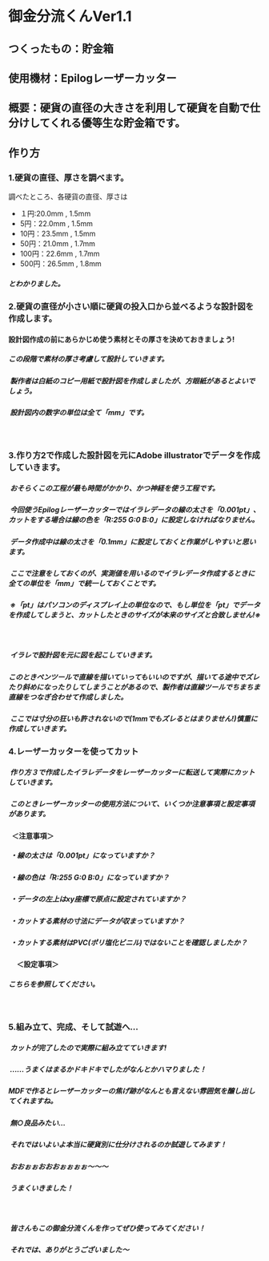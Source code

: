 # 御金分流くんVer1.1
## つくったもの：貯金箱
## 使用機材：Epilogレーザーカッター
## 概要：硬貨の直径の大きさを利用して硬貨を自動で仕分けしてくれる優等生な貯金箱です。
## 作り方
### 1.硬貨の直径、厚さを調べます。
 調べたところ、各硬貨の直径、厚さは  
-  １円:20.0mm , 1.5mm
-  5円：22.0mm , 1.5mm
-  10円：23.5mm , 1.5mm
-  50円：21.0mm , 1.7mm
-  100円：22.6mm , 1.7mm
-  500円：26.5mm , 1.8mm
##### とわかりました。
### 2.硬貨の直径が小さい順に硬貨の投入口から並べるような設計図を作成します。
#### 設計図作成の前にあらかじめ使う素材とその厚さを決めておきましょう!
#####  この段階で素材の厚さ考慮して設計していきます。
#####  製作者は白紙のコピー用紙で設計図を作成しましたが、方眼紙があるとよいでしょう。
#####  設計図内の数字の単位は全て「mm」です。
  
### 3.作り方2で作成した設計図を元にAdobe illustratorでデータを作成していきます。
#####  おそらくこの工程が最も時間がかかり、かつ神経を使う工程です。
#####  今回使うEpilogレーザーカッターではイラレデータの線の太さを「0.001pt」、カットをする場合は線の色を「R:255 G:0 B:0」に設定しなければなりません。
#####  データ作成中は線の太さを「0.1mm」に設定しておくと作業がしやすいと思います。
#####  ここで注意をしておくのが、実測値を用いるのでイラレデータ作成するときに全ての単位を「mm」で統一しておくことです。
#####  ※「pt」はパソコンのディスプレイ上の単位なので、もし単位を「pt」でデータを作成してしまうと、カットしたときのサイズが本来のサイズと合致しません!※
  
#####  イラレで設計図を元に図を起こしていきます。
#####  このときペンツールで直線を描いていってもいいのですが、描いてる途中でズレたり斜めになったりしてしまうことがあるので、製作者は直線ツールでちまちま直線をつなぎ合わせて作成しました。
#####  ここでは寸分の狂いも許されないので(1mmでもズレるとはまりません!)慎重に作成していきます。
  
### 4.レーザーカッターを使ってカット
#####  作り方３で作成したイラレデータをレーザーカッターに転送して実際にカットしていきます。
#####  このときレーザーカッターの使用方法について、いくつか注意事項と設定事項があります。
####      ＜注意事項＞
#####  ・線の太さは「0.001pt」になっていますか？
#####  ・線の色は「R:255 G:0 B:0」になっていますか？
#####  ・データの左上はxy座標で原点に設定されていますか？
#####  ・カットする素材の寸法にデータが収まっていますか？
#####  ・カットする素材はPVC(ポリ塩化ビニル)ではないことを確認しましたか？
####      ＜設定事項＞
#####  こちらを参照してください。
  
### 5.組み立て、完成、そして試遊へ...
#####  カットが完了したので実際に組み立てていきます!
#####  ......うまくはまるかドキドキでしたがなんとかハマりました！
#####  MDFで作るとレーザーカッターの焦げ跡がなんとも言えない雰囲気を醸し出してくれますね。
#####  無○良品みたい...
#####  それではいよいよ本当に硬貨別に仕分けされるのか試遊してみます！
  
#####  おおぉぉおおおぉぉぉぉ〜〜〜
  
#####  うまくいきました！
  
  
#####  皆さんもこの御金分流くんを作ってぜひ使ってみてください！
#####  それでは、ありがとうございました〜
  
